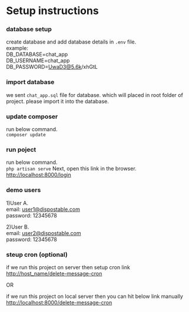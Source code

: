 # Setup instructions

### database setup 
create database and add database details in `.env` file.<br />
example:<br />
DB_DATABASE=chat_app<br />
DB_USERNAME=chat_app<br />
DB_PASSWORD=UwaD3@5.6k/xhGtL<br />

### import database
we sent `chat_app.sql` file for database. which will placed in root folder of project. please import it into the database.<br />

### update composer
run below command.<br />
`composer update`

### run poject
run below command.<br />
`php artisan serve`
Next, open this link in the browser. <br />
[http://localhost:8000/login](http://localhost:8000/login)

### demo users
1)User A.<br />
email: user1@dispostable.com<br />
password: 12345678<br />

2)User B.<br />
email: user2@dispostable.com<br />
password: 12345678<br />

### steup cron (optional)
if we run this project on server then setup cron link <br />
[http://host_name/delete-message-cron](http://host_name/delete-message-cron)  <br />

OR <br />

if we run this project on local server then you can hit below link manually <br />
[http://localhost:8000/delete-message-cron](http://localhost:8000/delete-message-cron)  <br />


